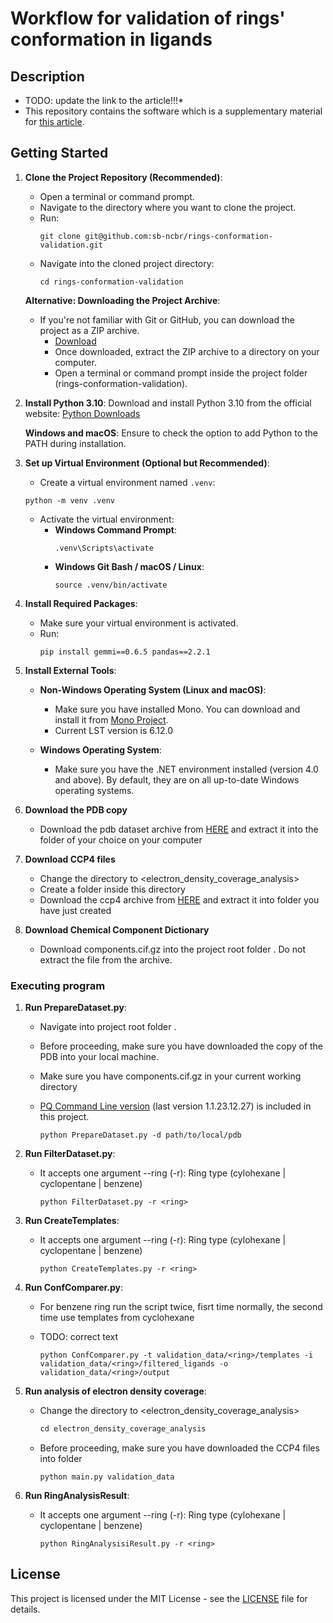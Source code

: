 # Workflow for validation of rings' conformation in ligands

## Description
* TODO: update the link to the article!!!*
* This repository contains the software which is a supplementary material for [this article](https://www.overleaf.com/project/65d8603c4a4af517eb1fd627).
## Getting Started

1. **Clone the Project Repository (Recommended)**:
   - Open a terminal or command prompt.
   - Navigate to the directory where you want to clone the project.
   - Run:
     ```
     git clone git@github.com:sb-ncbr/rings-conformation-validation.git
     ```
   - Navigate into the cloned project directory:
     ```
     cd rings-conformation-validation
     ```
   
   **Alternative: Downloading the Project Archive**:
   - If you're not familiar with Git or GitHub, you can download the project as a ZIP archive.
     - [Download](https://github.com/sb-ncbr/rings-conformation-validation/archive/refs/heads/main.zip)
     - Once downloaded, extract the ZIP archive to a directory on your computer.
     - Open a terminal or command prompt inside the project folder (rings-conformation-validation).

2. **Install Python 3.10**: Download and install Python 3.10 from the official website: [Python Downloads](https://www.python.org/downloads/)
   
   **Windows and macOS**: Ensure to check the option to add Python to the PATH during installation.

3. **Set up Virtual Environment (Optional but Recommended)**:
    - Create a virtual environment named `.venv`:
     ```
     python -m venv .venv
     ```
   - Activate the virtual environment:
     - **Windows Command Prompt**:
       ```
       .venv\Scripts\activate
       ```
     - **Windows Git Bash / macOS / Linux**:
       ```
       source .venv/bin/activate
       ```

4. **Install Required Packages**:
   - Make sure your virtual environment is activated.
   - Run:
     ```
     pip install gemmi==0.6.5 pandas==2.2.1

     ```

5. **Install External Tools**:
   - **Non-Windows Operating System (Linux and macOS)**:
     - Make sure you have installed Mono. You can download and install it from [Mono Project](http://mono-project.com).
     - Current LST version is 6.12.0 
   
   - **Windows Operating System**:
     - Make sure you have the .NET environment installed (version 4.0 and above). By default, they are on all up-to-date Windows operating systems.
     
6. **Download the PDB copy**
    - Download the pdb dataset archive from [HERE](https://doi.org/10.58074/hy79-qc22) and extract it into the folder of your choice on your computer

7. **Download CCP4 files**
    - Change the directory to <electron_density_coverage_analysis>
    - Create a folder <ccp4> inside this directory
    - Download the ccp4 archive from [HERE](https://doi.org/10.58074/hy79-qc22) and extract it into <ccp4> folder you have just created
    
8. **Download Chemical Component Dictionary**
    - Download components.cif.gz into the project root folder <rings-conformation-validation>. Do not extract the file from the archive.


### Executing program

1. **Run PrepareDataset.py**:
    - Navigate into project root folder <rings-conformation-validation>.
    - Before proceeding, make sure you have downloaded the copy of the PDB into your local machine.
    - Make sure you have components.cif.gz in your current working directory
    - [PQ Command Line version](https://webchem.ncbr.muni.cz/Platform/PatternQuery) (last version 1.1.23.12.27) is included in this project.
      
        ```
        python PrepareDataset.py -d path/to/local/pdb
        ```
2. **Run FilterDataset.py**:
    - It accepts one argument --ring (-r): Ring type (cylohexane | cyclopentane | benzene)

        ```
        python FilterDataset.py -r <ring>
        ```
3. **Run CreateTemplates**:
    - It accepts one argument --ring (-r): Ring type (cylohexane | cyclopentane | benzene)

        ```
        python CreateTemplates.py -r <ring>
        ```
4. **Run ConfComparer.py**:
    - For benzene ring run the script twice, fisrt time normally, the second time use templates from cyclohexane
    - TODO: correct text
    
        ```
        python ConfComparer.py -t validation_data/<ring>/templates -i validation_data/<ring>/filtered_ligands -o validation_data/<ring>/output
        ```
5. **Run analysis of electron density coverage**:
    - Change the directory to <electron_density_coverage_analysis>
    
        ```py
        cd electron_density_coverage_analysis
        ```
    - Before proceeding, make sure you have downloaded the CCP4 files into <ccp4> folder
   
        ```
        python main.py validation_data
        ```
6. **Run RingAnalysisResult**:
    - It accepts one argument --ring (-r): Ring type (cylohexane | cyclopentane | benzene)

        ```
        python RingAnalysisiResult.py -r <ring>
        ```

## License
This project is licensed under the MIT License - see the [LICENSE](https://github.com/sb-ncbr/rings-conformation-validation/blob/main/LICENSE) file for details.
